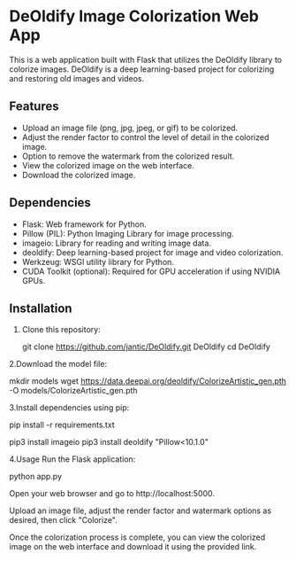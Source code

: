 # DeOldify Image Colorization Web App

This is a web application built with Flask that utilizes the DeOldify library to colorize images. DeOldify is a deep learning-based project for colorizing and restoring old images and videos.

## Features

- Upload an image file (png, jpg, jpeg, or gif) to be colorized.
- Adjust the render factor to control the level of detail in the colorized image.
- Option to remove the watermark from the colorized result.
- View the colorized image on the web interface.
- Download the colorized image.

## Dependencies

- Flask: Web framework for Python.
- Pillow (PIL): Python Imaging Library for image processing.
- imageio: Library for reading and writing image data.
- deoldify: Deep learning-based project for image and video colorization.
- Werkzeug: WSGI utility library for Python.
- CUDA Toolkit (optional): Required for GPU acceleration if using NVIDIA GPUs.

## Installation

1. Clone this repository:

  
   git clone https://github.com/jantic/DeOldify.git DeOldify
   cd DeOldify

2.Download the model file:

mkdir models
wget https://data.deepai.org/deoldify/ColorizeArtistic_gen.pth -O models/ColorizeArtistic_gen.pth

3.Install dependencies using pip:

pip install -r requirements.txt

pip3 install imageio
pip3 install deoldify "Pillow<10.1.0"

4.Usage
Run the Flask application:

python app.py

Open your web browser and go to http://localhost:5000.

Upload an image file, adjust the render factor and watermark options as desired, then click "Colorize".

Once the colorization process is complete, you can view the colorized image on the web interface and download it using the provided link.
